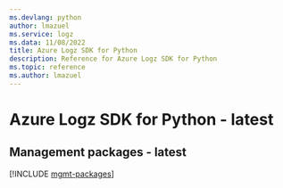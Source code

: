 ```yaml
---
ms.devlang: python
author: lmazuel
ms.service: logz
ms.data: 11/08/2022
title: Azure Logz SDK for Python
description: Reference for Azure Logz SDK for Python
ms.topic: reference
ms.author: lmazuel
---
```

# Azure Logz SDK for Python - latest

## Management packages - latest
[!INCLUDE [mgmt-packages](logz-mgmt-index.md)]